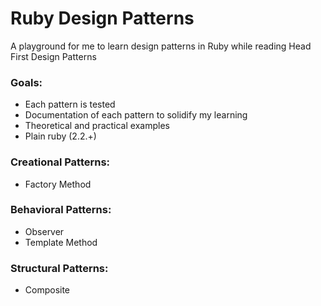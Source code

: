 # Ruby Design Patterns

A playground for me to learn design patterns in Ruby while reading Head First Design Patterns

### Goals:

* Each pattern is tested
* Documentation of each pattern to solidify my learning
* Theoretical and practical examples
* Plain ruby (2.2.+)


### Creational Patterns: 

* Factory Method

### Behavioral Patterns:

* Observer
* Template Method

### Structural Patterns:

* Composite
